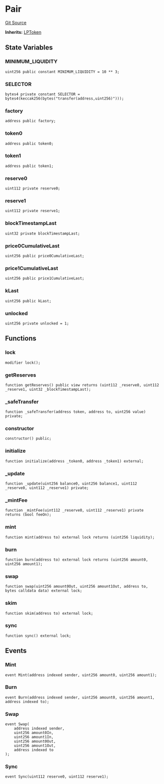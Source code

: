 # Pair
[Git Source](https://github.com/passer-byzhang/AMM2/blob/35665b73bd26a411359cdea57f5b80d779f9c16b/contracts/Pair.sol)

**Inherits:**
[LPToken](/contracts/LPToken.sol/abstract.LPToken.md)


## State Variables
### MINIMUM_LIQUIDITY

```solidity
uint256 public constant MINIMUM_LIQUIDITY = 10 ** 3;
```


### SELECTOR

```solidity
bytes4 private constant SELECTOR = bytes4(keccak256(bytes("transfer(address,uint256)")));
```


### factory

```solidity
address public factory;
```


### token0

```solidity
address public token0;
```


### token1

```solidity
address public token1;
```


### reserve0

```solidity
uint112 private reserve0;
```


### reserve1

```solidity
uint112 private reserve1;
```


### blockTimestampLast

```solidity
uint32 private blockTimestampLast;
```


### price0CumulativeLast

```solidity
uint256 public price0CumulativeLast;
```


### price1CumulativeLast

```solidity
uint256 public price1CumulativeLast;
```


### kLast

```solidity
uint256 public kLast;
```


### unlocked

```solidity
uint256 private unlocked = 1;
```


## Functions
### lock


```solidity
modifier lock();
```

### getReserves


```solidity
function getReserves() public view returns (uint112 _reserve0, uint112 _reserve1, uint32 _blockTimestampLast);
```

### _safeTransfer


```solidity
function _safeTransfer(address token, address to, uint256 value) private;
```

### constructor


```solidity
constructor() public;
```

### initialize


```solidity
function initialize(address _token0, address _token1) external;
```

### _update


```solidity
function _update(uint256 balance0, uint256 balance1, uint112 _reserve0, uint112 _reserve1) private;
```

### _mintFee


```solidity
function _mintFee(uint112 _reserve0, uint112 _reserve1) private returns (bool feeOn);
```

### mint


```solidity
function mint(address to) external lock returns (uint256 liquidity);
```

### burn


```solidity
function burn(address to) external lock returns (uint256 amount0, uint256 amount1);
```

### swap


```solidity
function swap(uint256 amount0Out, uint256 amount1Out, address to, bytes calldata data) external lock;
```

### skim


```solidity
function skim(address to) external lock;
```

### sync


```solidity
function sync() external lock;
```

## Events
### Mint

```solidity
event Mint(address indexed sender, uint256 amount0, uint256 amount1);
```

### Burn

```solidity
event Burn(address indexed sender, uint256 amount0, uint256 amount1, address indexed to);
```

### Swap

```solidity
event Swap(
    address indexed sender,
    uint256 amount0In,
    uint256 amount1In,
    uint256 amount0Out,
    uint256 amount1Out,
    address indexed to
);
```

### Sync

```solidity
event Sync(uint112 reserve0, uint112 reserve1);
```


